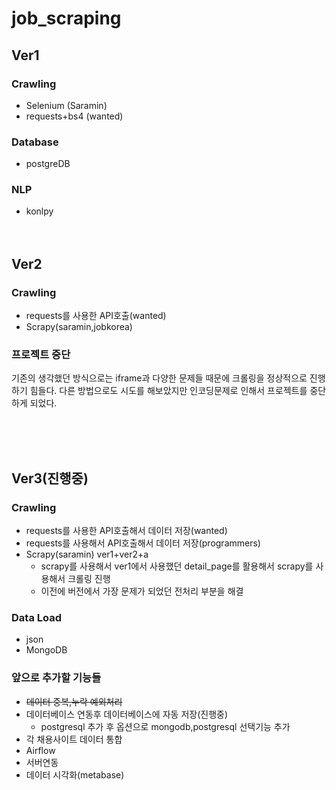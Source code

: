 # job_scraping

## Ver1

### Crawling
- Selenium (Saramin)
- requests+bs4 (wanted)
### Database
- postgreDB
### NLP
- konlpy
<br><br><br>


## Ver2

### Crawling
- requests를 사용한 API호출(wanted)
- Scrapy(saramin,jobkorea)

### 프로젝트 중단
기존의 생각했던 방식으로는 iframe과 다양한 문제들 때문에 크롤링을 정상적으로 진행하기 힘들다. 
다른 방법으로도 시도를 해보았지만 인코딩문제로 인해서 프로젝트를 중단하게 되었다.

<br><br><br>
## Ver3(진행중)

### Crawling
- requests를 사용한 API호출해서 데이터 저장(wanted)
- requests를 사용해서 API호출해서 데이터 저장(programmers)
- Scrapy(saramin) ver1+ver2+a
  - scrapy를 사용해서 ver1에서 사용했던 detail_page를 활용해서 scrapy를 사용해서 크롤링 진행
  - 이전에 버전에서 가장 문제가 되었던 전처리 부분을 해결
  
### Data Load
- json
- MongoDB

### 앞으로 추가할 기능들
- ~~데이터 중복,누락 예외처리~~
- 데이터베이스 연동후 데이터베이스에 자동 저장(진행중)
  - postgresql 추가 후 옵션으로 mongodb,postgresql 선택기능 추가
- 각 채용사이트 데이터 통합
- Airflow
- 서버연동
- 데이터 시각화(metabase)




